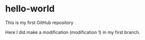 # hello-world
This is my first GitHub repository

Here I did make a modification (modification 1) in my first branch. 
